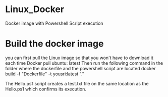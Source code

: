 # Linux_Docker
Docker image with Powershell Script execution

# Build the docker image 
you can first pull the Linux image so that you won't have to download it each time 
Docker pull ubuntu: latest
Then run the following command in the folder where the dockerfile and the powershell script are located 
docker build -f "Dockerfile" -t yousri:latest "."

The Hello.ps1 script creates a test.txt file on the same location as the Hello.ps1 which confirms its execution.
